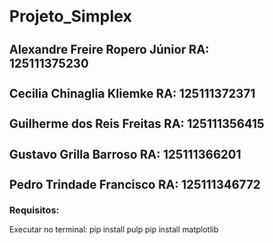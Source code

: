# Projeto_Simplex

## Alexandre Freire Ropero Júnior RA: 125111375230
## Cecilia Chinaglia Kliemke RA: 125111372371
## Guilherme dos Reis Freitas RA: 125111356415
## Gustavo Grilla Barroso RA: 125111366201
## Pedro Trindade Francisco RA: 125111346772

### Requisitos:
Executar no terminal:
pip install pulp
pip install matplotlib
